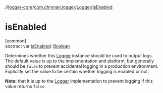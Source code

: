 //[logger-core](../../../index.md)/[com.chrynan.logger](../index.md)/[Logger](index.md)/[isEnabled](is-enabled.md)

# isEnabled

[common]\
abstract var [isEnabled](is-enabled.md): [Boolean](https://kotlinlang.org/api/latest/jvm/stdlib/kotlin/-boolean/index.html)

Determines whether this [Logger](index.md) instance should be used to output logs. The default value is up to the implementation and platform, but generally should be `false` to prevent accidental logging in a production environment. Explicitly set the value to be certain whether logging is enabled or not.

**Note:** that it is up to the [Logger](index.md) implementation to prevent logging if this value returns `false`.
